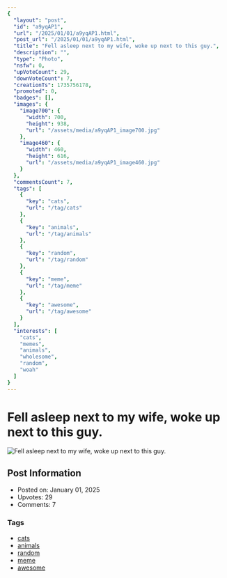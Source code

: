 ```yaml
---
{
  "layout": "post",
  "id": "a9yqAP1",
  "url": "/2025/01/01/a9yqAP1.html",
  "post_url": "/2025/01/01/a9yqAP1.html",
  "title": "Fell asleep next to my wife, woke up next to this guy.",
  "description": "",
  "type": "Photo",
  "nsfw": 0,
  "upVoteCount": 29,
  "downVoteCount": 7,
  "creationTs": 1735756178,
  "promoted": 0,
  "badges": [],
  "images": {
    "image700": {
      "width": 700,
      "height": 938,
      "url": "/assets/media/a9yqAP1_image700.jpg"
    },
    "image460": {
      "width": 460,
      "height": 616,
      "url": "/assets/media/a9yqAP1_image460.jpg"
    }
  },
  "commentsCount": 7,
  "tags": [
    {
      "key": "cats",
      "url": "/tag/cats"
    },
    {
      "key": "animals",
      "url": "/tag/animals"
    },
    {
      "key": "random",
      "url": "/tag/random"
    },
    {
      "key": "meme",
      "url": "/tag/meme"
    },
    {
      "key": "awesome",
      "url": "/tag/awesome"
    }
  ],
  "interests": [
    "cats",
    "memes",
    "animals",
    "wholesome",
    "random",
    "woah"
  ]
}
---
```


# Fell asleep next to my wife, woke up next to this guy.

![Fell asleep next to my wife, woke up next to this guy.](/assets/media/a9yqAP1_image700.jpg)

## Post Information

- Posted on: January 01, 2025
- Upvotes: 29
- Comments: 7

### Tags

- [cats](/tag/cats)
- [animals](/tag/animals)
- [random](/tag/random)
- [meme](/tag/meme)
- [awesome](/tag/awesome)
